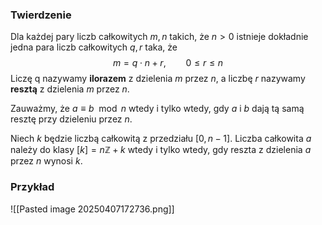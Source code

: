 ### Twierdzenie
Dla każdej pary liczb całkowitych $m, n$ takich, że $n \gt 0$ istnieje dokładnie
jedna para liczb całkowitych $q, r$ taka, że
$$
m =
q\cdot n + r, \qquad 0\le r \le n
$$
Liczę q nazywamy **ilorazem** z dzielenia $m$ przez $n$, a liczbę $r$ nazywamy **resztą** z dzielenia $m$ przez $n$.

Zauważmy, że $a\equiv b\mod n$ wtedy i tylko wtedy, gdy $a$ i $b$ dają tą samą resztę przy dzieleniu przez $n$.

Niech $k$ będzie liczbą całkowitą z przedziału $[0, n-1]$. 
Liczba całkowita $a$ należy do klasy $[k]=n\mathbb{Z}+k$ wtedy i tylko wtedy, gdy reszta z dzielenia $a$ przez $n$ wynosi $k$.

### Przykład 
![[Pasted image 20250407172736.png]]
